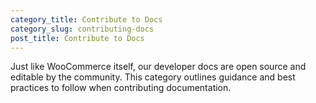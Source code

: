 ```yaml
---
category_title: Contribute to Docs 
category_slug: contributing-docs
post_title: Contribute to Docs
---
```


Just like WooCommerce itself, our developer docs are open source and editable by the community. This category outlines guidance and best practices to follow when contributing documentation.